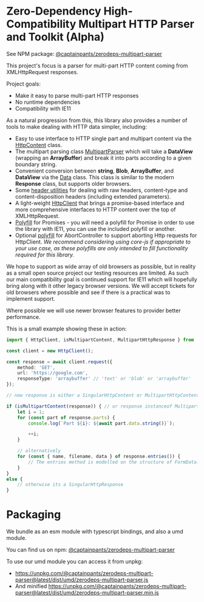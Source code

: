 # Zero-Dependency High-Compatibility Multipart HTTP Parser and Toolkit (Alpha)
See NPM package: [@captainpants/zerodeps-multipart-parser](https://www.npmjs.com/package/@captainpants/zerodeps-multipart-parser)

This project's focus is a parser for multi-part HTTP content coming from XMLHttpRequest responses.

Project goals:
- Make it easy to parse multi-part HTTP responses
- No runtime dependencies
- Compatibility with IE11

As a natural progression from this, this library also provides a number of tools to make dealing with HTTP data simpler, including: 
* Easy to use interface to HTTP single part and multipart content via the [HttpContent](doc/content.md) class.
* The multipart parsing class [MultipartParser](doc/multipart.md) which will take a **DataView** (wrapping an **ArrayBuffer**) and break it into parts according to a given boundary string.
* Convenient conversion between **string**, **Blob**, **ArrayBuffer**, and **DataView** via the [Data](doc/data.md) class. This class is similar to the modern **Response** class, but supports older browsers.
* Some [header utilities](doc/headers.md) for dealing with raw headers, content-type and content-disposition headers (including extended parameters).
* A light-weight [HttpClient](doc/httpclient.md) that brings a promise-based interface and more comprehensive interfaces to HTTP content over the top of XMLHttpRequest.
* [Polyfill](doc/polyfills.md) for Promises - you will need a polyfill for Promise in order to use the library with IE11, you can use the included polyfill or another.
* Optional [polyfill](doc/polyfills.md) for AbortController to support aborting Http requests for HttpClient. _We recommend considering using core-js if appropriate to your use case, as these polyfills are only intended to fill functionality required for this library._



We hope to support as wide array of old browsers as possible, but in reality as a small open source project our testing resources are limited. As such our main compatibility goal is continued support for IE11 which will hopefully bring along with it other legacy browser versions. We will accept tickets for old browsers where possible and see if there is a practical was to implement support.

Where possible we will use newer browser features to provider better performance.

This is a small example showing these in action:

```typescript
import { HttpClient, isMultipartContent, MultipartHttpResponse } from '@captainpants/zerodeps-multipart-parser';

const client = new HttpClient();

const response = await client.request({
    method: 'GET',
    url: 'https://google.com',
    responseType: 'arraybuffer' // 'text' or 'blob' or 'arraybuffer'
});

// now response is either a SingularHttpContent or MultipartHttpContent, and you can check which with a simple instanceof check, or check for the presence of the 'parts' property

if (isMultipartContent(response)) { // or response instanceof MultipartHttpResponse
    let i = 1;
    for (const part of response.parts) {
        console.log(`Part ${i}: ${await part.data.string()}`);

        ++i;
    }

    // alternatively 
    for (const { name, filename, data } of response.entries()) {
        // The entries method is modelled on the structure of FormData.prototype.entries()
    }
}
else {
    // otherwise its a SingularHttpResponse
}
```

# Packaging

We bundle as an esm module with typescript bindings, and also a umd module.

You can find us on npm: [@captainpants/zerodeps-multipart-parser](https://www.npmjs.com/package/@captainpants/zerodeps-multipart-parser)

To use our umd module you can access it from unpkg:
- https://unpkg.com/@captainpants/zerodeps-multipart-parser@latest/dist/umd/zerodeps-multipart-parser.js
- And minified https://unpkg.com/@captainpants/zerodeps-multipart-parser@latest/dist/umd/zerodeps-multipart-parser.min.js
